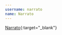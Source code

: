---username: narratoname: Narrato---[Narrato](https://itunes.apple.com/de/app/narrato/id668158681?l=en&mt=8){:target="_blank"}